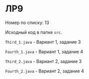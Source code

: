 # ЛР9

Номер по списку: 13

Исходный код в папке `src`. 

`Third_1.java` - Вариант 1, задание 3

`Fourth_1.java` - Вариант 1, задание 4

`Third_2.java` - Вариант 2, задание 3

`Fourth_2.java` - Вариант 2, задание 4
